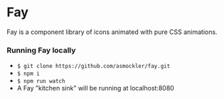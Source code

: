 # Fay
Fay is a component library of icons animated with pure CSS animations.

### Running Fay locally
* `$ git clone https://github.com/asmockler/fay.git`
* `$ npm i`
* `$ npm run watch`
* A Fay "kitchen sink" will be running at localhost:8080
